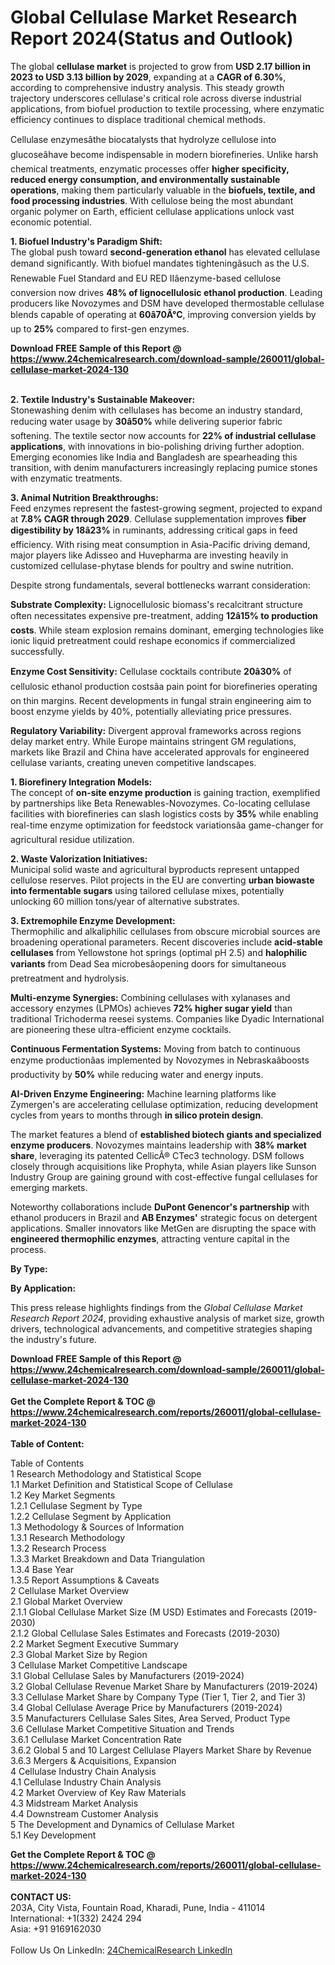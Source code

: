<h1>Global Cellulase Market Research Report 2024(Status and Outlook)</h1><p>The global <strong>cellulase market</strong> is projected to grow from <strong>USD 2.17 billion in 2023 to USD 3.13 billion by 2029</strong>, expanding at a <strong>CAGR of 6.30%</strong>, according to comprehensive industry analysis. This steady growth trajectory underscores cellulase's critical role across diverse industrial applications, from biofuel production to textile processing, where enzymatic efficiency continues to displace traditional chemical methods.</p><p>Cellulase enzymesâthe biocatalysts that hydrolyze cellulose into glucoseâhave become indispensable in modern biorefineries. Unlike harsh chemical treatments, enzymatic processes offer <strong>higher specificity, reduced energy consumption, and environmentally sustainable operations</strong>, making them particularly valuable in the <strong>biofuels, textile, and food processing industries</strong>. With cellulose being the most abundant organic polymer on Earth, efficient cellulase applications unlock vast economic potential.</p><p><strong>1. Biofuel Industry's Paradigm Shift:</strong><br>
The global push toward <strong>second-generation ethanol</strong> has elevated cellulase demand significantly. With biofuel mandates tighteningâsuch as the U.S. Renewable Fuel Standard and EU RED IIâenzyme-based cellulose conversion now drives <strong>48% of lignocellulosic ethanol production</strong>. Leading producers like Novozymes and DSM have developed thermostable cellulase blends capable of operating at <strong>60â70Â°C</strong>, improving conversion yields by up to <strong>25%</strong> compared to first-gen enzymes.</p><div><b>Download FREE Sample of this Report @ 
            <a href="https://www.24chemicalresearch.com/download-sample/260011/global-cellulase-market-2024-130">
            https://www.24chemicalresearch.com/download-sample/260011/global-cellulase-market-2024-130</a></b></div><br><p><strong>2. Textile Industry's Sustainable Makeover:</strong><br>
Stonewashing denim with cellulases has become an industry standard, reducing water usage by <strong>30â50%</strong> while delivering superior fabric softening. The textile sector now accounts for <strong>22% of industrial cellulase applications</strong>, with innovations in bio-polishing driving further adoption. Emerging economies like India and Bangladesh are spearheading this transition, with denim manufacturers increasingly replacing pumice stones with enzymatic treatments.</p><p><strong>3. Animal Nutrition Breakthroughs:</strong><br>
Feed enzymes represent the fastest-growing segment, projected to expand at <strong>7.8% CAGR through 2029</strong>. Cellulase supplementation improves <strong>fiber digestibility by 18â23%</strong> in ruminants, addressing critical gaps in feed efficiency. With rising meat consumption in Asia-Pacific driving demand, major players like Adisseo and Huvepharma are investing heavily in customized cellulase-phytase blends for poultry and swine nutrition.</p><p>Despite strong fundamentals, several bottlenecks warrant consideration:</p><p><strong>Substrate Complexity:</strong> Lignocellulosic biomass's recalcitrant structure often necessitates expensive pre-treatment, adding <strong>12â15% to production costs</strong>. While steam explosion remains dominant, emerging technologies like ionic liquid pretreatment could reshape economics if commercialized successfully.</p><p><strong>Enzyme Cost Sensitivity:</strong> Cellulase cocktails contribute <strong>20â30%</strong> of cellulosic ethanol production costsâa pain point for biorefineries operating on thin margins. Recent developments in fungal strain engineering aim to boost enzyme yields by 40%, potentially alleviating price pressures.</p><p><strong>Regulatory Variability:</strong> Divergent approval frameworks across regions delay market entry. While Europe maintains stringent GM regulations, markets like Brazil and China have accelerated approvals for engineered cellulase variants, creating uneven competitive landscapes.</p><p><strong>1. Biorefinery Integration Models:</strong><br>
The concept of <strong>on-site enzyme production</strong> is gaining traction, exemplified by partnerships like Beta Renewables-Novozymes. Co-locating cellulase facilities with biorefineries can slash logistics costs by <strong>35%</strong> while enabling real-time enzyme optimization for feedstock variationsâa game-changer for agricultural residue utilization.</p><p><strong>2. Waste Valorization Initiatives:</strong><br>
Municipal solid waste and agricultural byproducts represent untapped cellulose reserves. Pilot projects in the EU are converting <strong>urban biowaste into fermentable sugars</strong> using tailored cellulase mixes, potentially unlocking 60 million tons/year of alternative substrates.</p><p><strong>3. Extremophile Enzyme Development:</strong><br>
Thermophilic and alkaliphilic cellulases from obscure microbial sources are broadening operational parameters. Recent discoveries include <strong>acid-stable cellulases</strong> from Yellowstone hot springs (optimal pH 2.5) and <strong>halophilic variants</strong> from Dead Sea microbesâopening doors for simultaneous pretreatment and hydrolysis.</p><p><strong>Multi-enzyme Synergies:</strong> Combining cellulases with xylanases and accessory enzymes (LPMOs) achieves <strong>72% higher sugar yield</strong> than traditional Trichoderma reesei systems. Companies like Dyadic International are pioneering these ultra-efficient enzyme cocktails.</p><p><strong>Continuous Fermentation Systems:</strong> Moving from batch to continuous enzyme productionâas implemented by Novozymes in Nebraskaâboosts productivity by <strong>50%</strong> while reducing water and energy inputs.</p><p><strong>AI-Driven Enzyme Engineering:</strong> Machine learning platforms like Zymergen's are accelerating cellulase optimization, reducing development cycles from years to months through <strong>in silico protein design</strong>.</p><p>The market features a blend of <strong>established biotech giants and specialized enzyme producers</strong>. Novozymes maintains leadership with <strong>38% market share</strong>, leveraging its patented CellicÂ® CTec3 technology. DSM follows closely through acquisitions like Prophyta, while Asian players like Sunson Industry Group are gaining ground with cost-effective fungal cellulases for emerging markets.</p><p>Noteworthy collaborations include <strong>DuPont Genencor's partnership</strong> with ethanol producers in Brazil and <strong>AB Enzymes'</strong> strategic focus on detergent applications. Smaller innovators like MetGen are disrupting the space with <strong>engineered thermophilic enzymes</strong>, attracting venture capital in the process.</p><p><strong>By Type:</strong></p><p><strong>By Application:</strong></p><p>This press release highlights findings from the <em>Global Cellulase Market Research Report 2024</em>, providing exhaustive analysis of market size, growth drivers, technological advancements, and competitive strategies shaping the industry's future.</p><div><b>Download FREE Sample of this Report @ 
            <a href="https://www.24chemicalresearch.com/download-sample/260011/global-cellulase-market-2024-130">
            https://www.24chemicalresearch.com/download-sample/260011/global-cellulase-market-2024-130</a></b></div><br><div><b>Get the Complete Report & TOC @ 
            <a href="https://www.24chemicalresearch.com/reports/260011/global-cellulase-market-2024-130">
            https://www.24chemicalresearch.com/reports/260011/global-cellulase-market-2024-130</a></b></div><br>
            <b>Table of Content:</b><p>Table of Contents<br />
1 Research Methodology and Statistical Scope<br />
1.1 Market Definition and Statistical Scope of Cellulase<br />
1.2 Key Market Segments<br />
1.2.1 Cellulase Segment by Type<br />
1.2.2 Cellulase Segment by Application<br />
1.3 Methodology & Sources of Information<br />
1.3.1 Research Methodology<br />
1.3.2 Research Process<br />
1.3.3 Market Breakdown and Data Triangulation<br />
1.3.4 Base Year<br />
1.3.5 Report Assumptions & Caveats<br />
2 Cellulase Market Overview<br />
2.1 Global Market Overview<br />
2.1.1 Global Cellulase Market Size (M USD) Estimates and Forecasts (2019-2030)<br />
2.1.2 Global Cellulase Sales Estimates and Forecasts (2019-2030)<br />
2.2 Market Segment Executive Summary<br />
2.3 Global Market Size by Region<br />
3 Cellulase Market Competitive Landscape<br />
3.1 Global Cellulase Sales by Manufacturers (2019-2024)<br />
3.2 Global Cellulase Revenue Market Share by Manufacturers (2019-2024)<br />
3.3 Cellulase Market Share by Company Type (Tier 1, Tier 2, and Tier 3)<br />
3.4 Global Cellulase Average Price by Manufacturers (2019-2024)<br />
3.5 Manufacturers Cellulase Sales Sites, Area Served, Product Type<br />
3.6 Cellulase Market Competitive Situation and Trends<br />
3.6.1 Cellulase Market Concentration Rate<br />
3.6.2 Global 5 and 10 Largest Cellulase Players Market Share by Revenue<br />
3.6.3 Mergers & Acquisitions, Expansion<br />
4 Cellulase Industry Chain Analysis<br />
4.1 Cellulase Industry Chain Analysis<br />
4.2 Market Overview of Key Raw Materials<br />
4.3 Midstream Market Analysis<br />
4.4 Downstream Customer Analysis<br />
5 The Development and Dynamics of Cellulase Market <br />
5.1 Key Development</p><div><b>Get the Complete Report & TOC @ 
            <a href="https://www.24chemicalresearch.com/reports/260011/global-cellulase-market-2024-130">
            https://www.24chemicalresearch.com/reports/260011/global-cellulase-market-2024-130</a></b></div><br><b>CONTACT US:</b><br>
            203A, City Vista, Fountain Road, Kharadi, Pune, India - 411014<br>
            International: +1(332) 2424 294<br>
            Asia: +91 9169162030 <br><br>
            Follow Us On LinkedIn: <a href="https://www.linkedin.com/company/24chemicalresearch/">24ChemicalResearch LinkedIn</a>